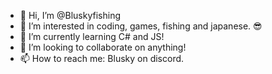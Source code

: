 - 👋 Hi, I’m @Bluskyfishing
- 👀 I’m interested in coding, games, fishing and japanese. 😎
- 🌱 I’m currently learning C# and JS!
- 💞️ I’m looking to collaborate on anything!
- 📫 How to reach me: Blusky on discord.

<!---
Bluskyfishing/Bluskyfishing is a ✨ special ✨ repository because its `README.md` (this file) appears on your GitHub profile.
You can click the Preview link to take a look at your changes.
